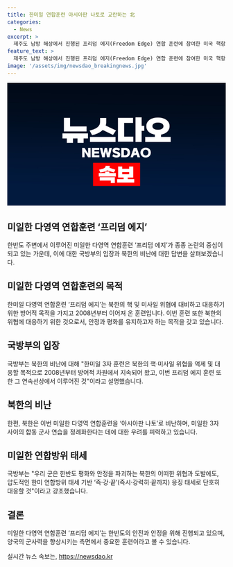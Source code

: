 ```yaml
---
title: 한미일 연합훈련 아시아판 나토로 교란하는 北
categories:
  - News
excerpt: >
  제주도 남방 해상에서 진행된 프리덤 에지(Freedom Edge) 연합 훈련에 참여한 미국 핵항모 시어도어 루스벨트호 함재기인 F/A-18 슈퍼호넷이 이륙을 준비하는 모습이 미 해군의 제공으로 공개되었다. 이에 대해 북한은 프리덤 에지 훈련을 비판했지만, 한미일은 북한의 핵·미사일 위협에 대응하기 위한 훈련이며, 북한에게 대화의 길로 나설 것을 촉구했다. 북한은 이를 정례화된 아시아판 나토로 해석하고 있으나, 한미일은 합동 훈련을 통해 한반도의 안정을 증진시킬 것을 강조하고 있다.
feature_text: >
  제주도 남방 해상에서 진행된 프리덤 에지(Freedom Edge) 연합 훈련에 참여한 미국 핵항모 시어도어 루스벨트호 함재기인 F/A-18 슈퍼호넷이 이륙을 준비하는 모습이 미 해군의 제공으로 공개되었다. 이에 대해 북한은 프리덤 에지 훈련을 비판했지만, 한미일은 북한의 핵·미사일 위협에 대응하기 위한 훈련이며, 북한에게 대화의 길로 나설 것을 촉구했다. 북한은 이를 정례화된 아시아판 나토로 해석하고 있으나, 한미일은 합동 훈련을 통해 한반도의 안정을 증진시킬 것을 강조하고 있다.
image: '/assets/img/newsdao_breakingnews.jpg'
---
```


<p><img src="/assets/img/newsdao_breakingnews.jpg" alt="koreaapp 속보" /></p>

<h2 data-ke-size="size26">미일한 다영역 연합훈련 ‘프리덤 에지’</h2>

<p data-ke-size="size16">한반도 주변에서 이루어진 미일한 다영역 연합훈련 ‘프리덤 에지’가 종종 논란의 중심이 되고 있는 가운데, 이에 대한 국방부의 입장과 북한의 비난에 대한 답변을 살펴보겠습니다.</p>

<h2 data-ke-size="size24">미일한 다영역 연합훈련의 목적</h2>

<p data-ke-size="size16">한미일 다영역 연합훈련 ‘프리덤 에지’는 북한의 핵 및 미사일 위협에 대비하고 대응하기 위한 방어적 목적을 가지고 2008년부터 이어져 온 훈련입니다. 이번 훈련 또한 북한의 위협에 대응하기 위한 것으로서, 안정과 평화를 유지하고자 하는 목적을 갖고 있습니다.</p>

<h2 data-ke-size="size24">국방부의 입장</h2>

<p data-ke-size="size16">국방부는 북한의 비난에 대해 "한미일 3자 훈련은 북한의 핵·미사일 위협을 억제 및 대응할 목적으로 2008년부터 방어적 차원에서 지속되어 왔고, 이번 프리덤 에지 훈련 또한 그 연속선상에서 이루어진 것"이라고 설명했습니다.</p>

<h2 data-ke-size="size24">북한의 비난</h2>

<p data-ke-size="size16">한편, 북한은 이번 미일한 다영역 연합훈련을 ‘아시아판 나토’로 비난하며, 미일한 3자 사이의 합동 군사 연습을 정례화한다는 데에 대한 우려를 피력하고 있습니다.</p>

<h2 data-ke-size="size24">미일한 연합방위 태세</h2>

<p data-ke-size="size16">국방부는 "우리 군은 한반도 평화와 안정을 파괴하는 북한의 어떠한 위협과 도발에도, 압도적인 한미 연합방위 태세 기반 ‘즉·강·끝’(즉시·강력히·끝까지) 응징 태세로 단호히 대응할 것"이라고 강조했습니다.</p>

<h2 data-ke-size="size24">결론</h2>

<p data-ke-size="size16">미일한 다영역 연합훈련 ‘프리덤 에지’는 한반도의 안전과 안정을 위해 진행되고 있으며, 양국의 군사력을 향상시키는 측면에서 중요한 훈련이라고 볼 수 있습니다.</p>
실시간 뉴스 속보는, <a href="https://newsdao.kr" rel="dofollow">https://newsdao.kr</a>


